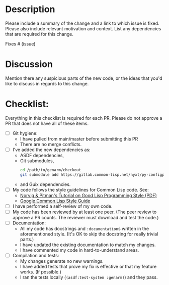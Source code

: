 # Description

Please include a summary of the change and a link to which issue is fixed. Please also include relevant motivation and context. List any dependencies that are required for this change.

Fixes # (issue)

# Discussion

Mention there any suspicious parts of the new code, or the ideas that you'd like to discuss in regards to this change.

# Checklist:
Everything in this checklist is required for each PR.  Please do not approve a PR that does not have all of these items.

- [ ] Git hygiene:
  - I have pulled from main/master before submitting this PR
  - There are no merge conflicts.
- [ ] I've added the new dependencies as:
  - ASDF dependencies,
  - Git submodules,
    ```sh
	cd /path/to/genarm/checkout
    git submodule add https://gitlab.common-lisp.net/nyxt/py-configparser _build/py-configparser
    ```
  - and Guix dependencies.
- [ ] My code follows the style guidelines for Common Lisp code. See:
  - [Norvig & Pitman's Tutorial on Good Lisp Programming Style (PDF)](https://www.cs.umd.edu/~nau/cmsc421/norvig-lisp-style.pdf)
  - [Google Common Lisp Style Guide](https://google.github.io/styleguide/lispguide.xml)
- [ ] I have performed a self-review of my own code.
- [ ] My code has been reviewed by at least one peer.  (The peer review to approve a PR counts.  The reviewer must download and test the code.)
- [ ] Documentation:
  - All my code has docstrings and `:documentation`s written in the aforementioned style.  (It's OK to skip the docstring for really trivial parts.)
  - I have updated the existing documentation to match my changes.
  - I have commented my code in hard-to-understand areas.
- [ ] Compilation and tests:
  - My changes generate no new warnings.
  - I have added tests that prove my fix is effective or that my feature works.  (If possible.)
  - I ran the tests locally (`(asdf:test-system :genarm)`) and they pass.
